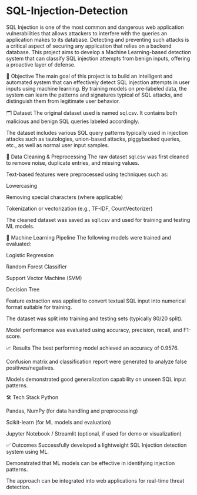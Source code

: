 # SQL-Injection-Detection
SQL Injection is one of the most common and dangerous web application vulnerabilities that allows attackers to interfere with the queries an application makes to its database. Detecting and preventing such attacks is a critical aspect of securing any application that relies on a backend database. This project aims to develop a Machine Learning-based detection system that can classify SQL injection attempts from benign inputs, offering a proactive layer of defense.

🧠 Objective
The main goal of this project is to build an intelligent and automated system that can effectively detect SQL injection attempts in user inputs using machine learning. By training models on pre-labeled data, the system can learn the patterns and signatures typical of SQL attacks, and distinguish them from legitimate user behavior.

🗂️ Dataset
The original dataset used is named sql.csv. It contains both malicious and benign SQL queries labeled accordingly.

The dataset includes various SQL query patterns typically used in injection attacks such as tautologies, union-based attacks, piggybacked queries, etc., as well as normal user input samples.

🧹 Data Cleaning & Preprocessing
The raw dataset sql.csv was first cleaned to remove noise, duplicate entries, and missing values.

Text-based features were preprocessed using techniques such as:

Lowercasing

Removing special characters (where applicable)

Tokenization or vectorization (e.g., TF-IDF, CountVectorizer)

The cleaned dataset was saved as sqll.csv and used for training and testing ML models.

🤖 Machine Learning Pipeline
The following models were trained and evaluated:

Logistic Regression

Random Forest Classifier

Support Vector Machine (SVM)

Decision Tree

Feature extraction was applied to convert textual SQL input into numerical format suitable for training.

The dataset was split into training and testing sets (typically 80/20 split).

Model performance was evaluated using accuracy, precision, recall, and F1-score.

📈 Results
The best performing model achieved an accuracy of 0.9576.

Confusion matrix and classification report were generated to analyze false positives/negatives.

Models demonstrated good generalization capability on unseen SQL input patterns.

🛠️ Tech Stack
Python

Pandas, NumPy (for data handling and preprocessing)

Scikit-learn (for ML models and evaluation)

Jupyter Notebook / Streamlit (optional, if used for demo or visualization)

✅ Outcomes
Successfully developed a lightweight SQL Injection detection system using ML.

Demonstrated that ML models can be effective in identifying injection patterns.

The approach can be integrated into web applications for real-time threat detection.
